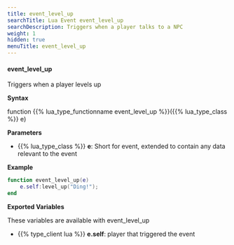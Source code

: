```yaml
---
title: event_level_up
searchTitle: Lua Event event_level_up
searchDescription: Triggers when a player talks to a NPC
weight: 1
hidden: true
menuTitle: event_level_up
---
```


#### event_level_up

Triggers when a player levels up

**Syntax**

function {{% lua_type_functionname event_level_up %}}({{% lua_type_class %}} e)

**Parameters**

- {{% lua_type_class %}} **e**: Short for event, extended to contain any data relevant to the event

**Example**

```lua
function event_level_up(e)
    e.self:level_up("Ding!");
end
```

**Exported Variables**

These variables are available with event_level_up
- {{% type_client lua %}} **e.self**: player that triggered the event